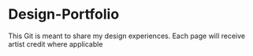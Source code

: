 # Design-Portfolio

This Git is meant to share my design experiences. Each page will receive artist credit where applicable
